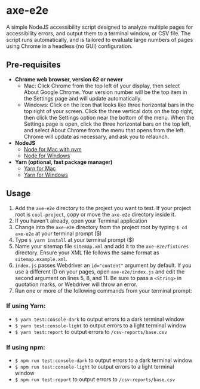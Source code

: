 # axe-e2e

A simple NodeJS accessibility script designed to analyze multiple pages for accessibility errors, and output
them to a terminal window, or CSV file. The script runs automatically, and is tailored to evaluate large numbers of pages using Chrome in a headless (no GUI) configuration.

## Pre-requisites

* **Chrome web browser, version 62 or newer**
  * Mac: Click Chrome from the top left of your display, then select About Google Chrome. Your version number will be the top item in the Settings page and will update automatically.
  * Windows: Click on the icon that looks like three horizontal bars in the top right of your screen. Click the three vertical dots on the top right, then click the Settings option near the bottom of the menu. When the Settings page is open, click the three horizontal bars on the top left, and select About Chrome from the menu that opens from the left. Chrome will update as necessary, and ask you to relaunch.
* **NodeJS**
  * [Node for Mac with nvm](https://github.com/creationix/nvm)
  * [Node for Windows](https://nodejs.org/en/download/)
* **Yarn (optional, fast package manager)**
  * [Yarn for Mac](https://yarnpkg.com/lang/en/docs/install/#mac-tab)
  * [Yarn for Windows](https://yarnpkg.com/lang/en/docs/install/#windows-tab)

## Usage

1. Add the `axe-e2e` directory to the project you want to test. If your
   project root is `cool-project`, copy or move the `axe-e2e` directory inside it.
2. If you haven't already, open your Terminal application
3. Change into the `axe-e2e` directory from the project root by typing `$ cd axe-e2e` at your
   terminal prompt ($)
4. Type `$ yarn install` at your terminal prompt ($)
5. Name your sitemap file `sitemap.xml` and add it to the
   `axe-e2e/fixtures` directory. Ensure your XML file follows the same format as `sitemap.example.xml`.
6. `index.js` passes Webdriver an `id="content"` argument by default. If you use a
   different ID on your pages, open `axe-e2e/index.js` and edit the
second argument on lines 5, 8, and 11. Be sure to pass a `<String>` in quotation
marks, or Webdriver will throw an error.
7. Run one or more of the following commands from your terminal prompt:

### If using Yarn:

* `$ yarn test:console-dark` to output errors to a dark terminal window
* `$ yarn test:console-light` to output errors to a light terminal window
* `$ yarn test:report` to output errors to `/csv-reports/base.csv`

### If using npm:

* `$ npm run test:console-dark` to output errors to a dark terminal window
* `$ npm run test:console-light` to output errors to a light terminal window
* `$ npm run test:report` to output errors to `/csv-reports/base.csv`
